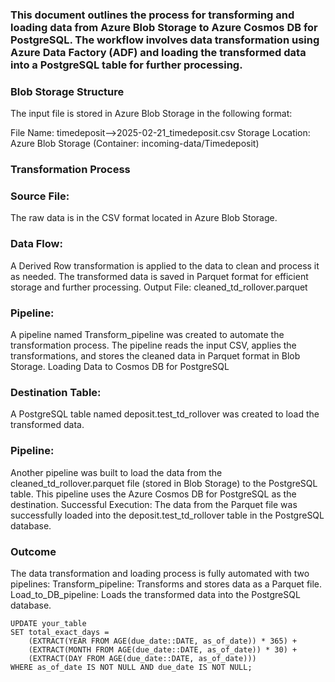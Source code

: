 ### This document outlines the process for transforming and loading data from Azure Blob Storage to Azure Cosmos DB for PostgreSQL. The workflow involves data transformation using Azure Data Factory (ADF) and loading the transformed data into a PostgreSQL table for further processing.

### Blob Storage Structure
The input file is stored in Azure Blob Storage in the following format:

File Name: timedeposit-->2025-02-21_timedeposit.csv
Storage Location: Azure Blob Storage (Container: incoming-data/Timedeposit)
### Transformation Process
### Source File:

The raw data is in the CSV format located in Azure Blob Storage.
### Data Flow:

A Derived Row transformation is applied to the data to clean and process it as needed.
The transformed data is saved in Parquet format for efficient storage and further processing.
Output File: cleaned_td_rollover.parquet
### Pipeline:

A pipeline named Transform_pipeline was created to automate the transformation process.
The pipeline reads the input CSV, applies the transformations, and stores the cleaned data in Parquet format in Blob Storage.
Loading Data to Cosmos DB for PostgreSQL
### Destination Table:
A PostgreSQL table named deposit.test_td_rollover was created to load the transformed data.
### Pipeline:
Another pipeline was built to load the data from the cleaned_td_rollover.parquet file (stored in Blob Storage) to the PostgreSQL table.
This pipeline uses the Azure Cosmos DB for PostgreSQL as the destination.
Successful Execution:
The data from the Parquet file was successfully loaded into the deposit.test_td_rollover table in the PostgreSQL database.
### Outcome
The data transformation and loading process is fully automated with two pipelines:
Transform_pipeline: Transforms and stores data as a Parquet file.
Load_to_DB_pipeline: Loads the transformed data into the PostgreSQL database.

```
UPDATE your_table
SET total_exact_days = 
    (EXTRACT(YEAR FROM AGE(due_date::DATE, as_of_date)) * 365) + 
    (EXTRACT(MONTH FROM AGE(due_date::DATE, as_of_date)) * 30) + 
    (EXTRACT(DAY FROM AGE(due_date::DATE, as_of_date)))
WHERE as_of_date IS NOT NULL AND due_date IS NOT NULL;
```
